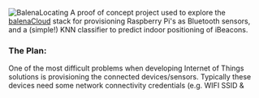 ![BalenaLocating](https://i.ibb.co/svRSnf7/logo.png)
A proof of concept project used to explore the [balenaCloud](https://www.balena.io/cloud/) stack for provisioning Raspberry Pi's as Bluetooth sensors, and a (simple!) KNN classifier to predict indoor positioning of iBeacons.

### The Plan:
One of the most difficult problems when developing Internet of Things solutions is provisioning the connected devices/sensors. Typically these devices need some network connectivity credentials (e.g. WIFI SSID & 
<!--stackedit_data:
eyJoaXN0b3J5IjpbLTUxMDE0NDY4NSwxOTc3NTYwNTcwLDE5ND
k5MDgwMjIsMTMxNzQ3MDgxMyw0ODYyMzkwNzUsLTE1MzY1MzA1
ODRdfQ==
-->
